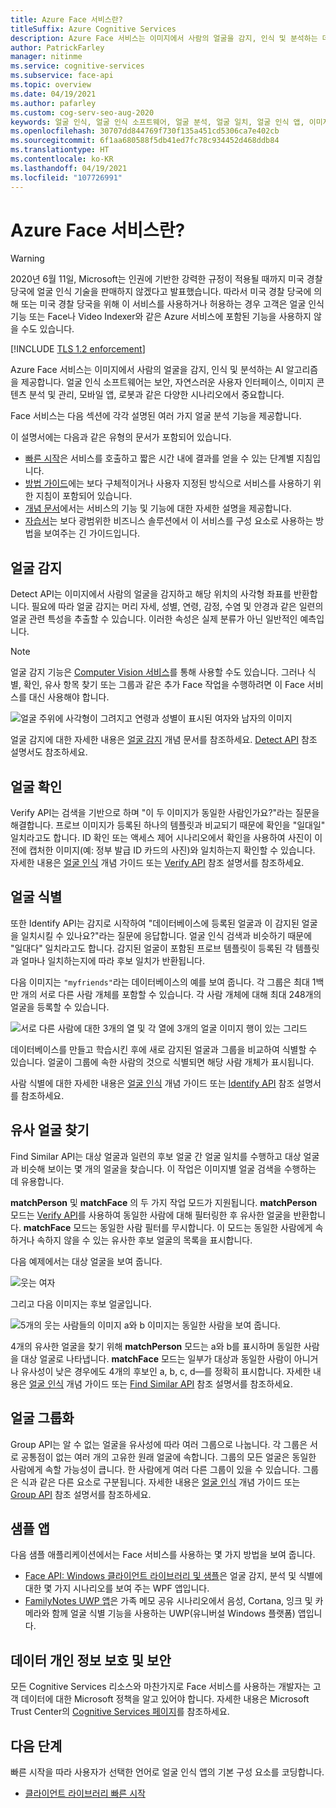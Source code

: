 ```yaml
---
title: Azure Face 서비스란?
titleSuffix: Azure Cognitive Services
description: Azure Face 서비스는 이미지에서 사람의 얼굴을 감지, 인식 및 분석하는 데 사용하는 AI 알고리즘을 제공합니다.
author: PatrickFarley
manager: nitinme
ms.service: cognitive-services
ms.subservice: face-api
ms.topic: overview
ms.date: 04/19/2021
ms.author: pafarley
ms.custom: cog-serv-seo-aug-2020
keywords: 얼굴 인식, 얼굴 인식 소프트웨어, 얼굴 분석, 얼굴 일치, 얼굴 인식 앱, 이미지별 얼굴 검색, 얼굴 인식 검색
ms.openlocfilehash: 30707dd844769f730f135a451cd5306ca7e402cb
ms.sourcegitcommit: 6f1aa680588f5db41ed7fc78c934452d468ddb84
ms.translationtype: HT
ms.contentlocale: ko-KR
ms.lasthandoff: 04/19/2021
ms.locfileid: "107726991"
---
```

# <a name="what-is-the-azure-face-service"></a>Azure Face 서비스란?

> [!WARNING]
> 2020년 6월 11일, Microsoft는 인권에 기반한 강력한 규정이 적용될 때까지 미국 경찰 당국에 얼굴 인식 기술을 판매하지 않겠다고 발표했습니다. 따라서 미국 경찰 당국에 의해 또는 미국 경찰 당국을 위해 이 서비스를 사용하거나 허용하는 경우 고객은 얼굴 인식 기능 또는 Face나 Video Indexer와 같은 Azure 서비스에 포함된 기능을 사용하지 않을 수도 있습니다.

[!INCLUDE [TLS 1.2 enforcement](../../../includes/cognitive-services-tls-announcement.md)]

Azure Face 서비스는 이미지에서 사람의 얼굴을 감지, 인식 및 분석하는 AI 알고리즘을 제공합니다. 얼굴 인식 소프트웨어는 보안, 자연스러운 사용자 인터페이스, 이미지 콘텐츠 분석 및 관리, 모바일 앱, 로봇과 같은 다양한 시나리오에서 중요합니다.

Face 서비스는 다음 섹션에 각각 설명된 여러 가지 얼굴 분석 기능을 제공합니다.

이 설명서에는 다음과 같은 유형의 문서가 포함되어 있습니다.
* [빠른 시작](./Quickstarts/client-libraries.md)은 서비스를 호출하고 짧은 시간 내에 결과를 얻을 수 있는 단계별 지침입니다. 
* [방법 가이드](./Face-API-How-to-Topics/HowtoDetectFacesinImage.md)에는 보다 구체적이거나 사용자 지정된 방식으로 서비스를 사용하기 위한 지침이 포함되어 있습니다.
* [개념 문서](./concepts/face-detection.md)에서는 서비스의 기능 및 기능에 대한 자세한 설명을 제공합니다.
* [자습서](./enrollment-overview.md)는 보다 광범위한 비즈니스 솔루션에서 이 서비스를 구성 요소로 사용하는 방법을 보여주는 긴 가이드입니다.

## <a name="face-detection"></a>얼굴 감지

Detect API는 이미지에서 사람의 얼굴을 감지하고 해당 위치의 사각형 좌표를 반환합니다. 필요에 따라 얼굴 감지는 머리 자세, 성별, 연령, 감정, 수염 및 안경과 같은 일련의 얼굴 관련 특성을 추출할 수 있습니다. 이러한 속성은 실제 분류가 아닌 일반적인 예측입니다. 

> [!NOTE]
> 얼굴 감지 기능은 [Computer Vision 서비스](../computer-vision/overview.md)를 통해 사용할 수도 있습니다. 그러나 식별, 확인, 유사 항목 찾기 또는 그룹과 같은 추가 Face 작업을 수행하려면 이 Face 서비스를 대신 사용해야 합니다.

![얼굴 주위에 사각형이 그려지고 연령과 성별이 표시된 여자와 남자의 이미지](./Images/Face.detection.jpg)

얼굴 감지에 대한 자세한 내용은 [얼굴 감지](concepts/face-detection.md) 개념 문서를 참조하세요. [Detect API](https://westus.dev.cognitive.microsoft.com/docs/services/563879b61984550e40cbbe8d/operations/563879b61984550f30395236) 참조 설명서도 참조하세요.

## <a name="face-verification"></a>얼굴 확인

Verify API는 검색을 기반으로 하며 "이 두 이미지가 동일한 사람인가요?"라는 질문을 해결합니다. 프로브 이미지가 등록된 하나의 템플릿과 비교되기 때문에 확인을 "일대일" 일치라고도 합니다. ID 확인 또는 액세스 제어 시나리오에서 확인을 사용하여 사진이 이전에 캡처한 이미지(예: 정부 발급 ID 카드의 사진)와 일치하는지 확인할 수 있습니다. 자세한 내용은 [얼굴 인식](concepts/face-recognition.md) 개념 가이드 또는 [Verify API](https://westus.dev.cognitive.microsoft.com/docs/services/563879b61984550e40cbbe8d/operations/563879b61984550f3039523a) 참조 설명서를 참조하세요.

## <a name="face-identification"></a>얼굴 식별

또한 Identify API는 감지로 시작하여 "데이터베이스에 등록된 얼굴과 이 감지된 얼굴을 일치시킬 수 있나요?"라는 질문에 응답합니다. 얼굴 인식 검색과 비슷하기 때문에 "일대다" 일치라고도 합니다. 감지된 얼굴이 포함된 프로브 템플릿이 등록된 각 템플릿과 얼마나 일치하는지에 따라 후보 일치가 반환됩니다.

다음 이미지는 `"myfriends"`라는 데이터베이스의 예를 보여 줍니다. 각 그룹은 최대 1백만 개의 서로 다른 사람 개체를 포함할 수 있습니다. 각 사람 개체에 대해 최대 248개의 얼굴을 등록할 수 있습니다.

![서로 다른 사람에 대한 3개의 열 및 각 열에 3개의 얼굴 이미지 행이 있는 그리드](./Images/person.group.clare.jpg)

데이터베이스를 만들고 학습시킨 후에 새로 감지된 얼굴과 그룹을 비교하여 식별할 수 있습니다. 얼굴이 그룹에 속한 사람의 것으로 식별되면 해당 사람 개체가 표시됩니다.

사람 식별에 대한 자세한 내용은 [얼굴 인식](concepts/face-recognition.md) 개념 가이드 또는 [Identify API](https://westus.dev.cognitive.microsoft.com/docs/services/563879b61984550e40cbbe8d/operations/563879b61984550f30395239) 참조 설명서를 참조하세요.

## <a name="find-similar-faces"></a>유사 얼굴 찾기

Find Similar API는 대상 얼굴과 일련의 후보 얼굴 간 얼굴 일치를 수행하고 대상 얼굴과 비슷해 보이는 몇 개의 얼굴을 찾습니다. 이 작업은 이미지별 얼굴 검색을 수행하는 데 유용합니다. 

**matchPerson** 및 **matchFace** 의 두 가지 작업 모드가 지원됩니다. **matchPerson** 모드는 [Verify API](https://westus.dev.cognitive.microsoft.com/docs/services/563879b61984550e40cbbe8d/operations/563879b61984550f3039523a)를 사용하여 동일한 사람에 대해 필터링한 후 유사한 얼굴을 반환합니다. **matchFace** 모드는 동일한 사람 필터를 무시합니다. 이 모드는 동일한 사람에게 속하거나 속하지 않을 수 있는 유사한 후보 얼굴의 목록을 표시합니다.

다음 예제에서는 대상 얼굴을 보여 줍니다.

![웃는 여자](./Images/FaceFindSimilar.QueryFace.jpg)

그리고 다음 이미지는 후보 얼굴입니다.

![5개의 웃는 사람들의 이미지 a와 b 이미지는 동일한 사람을 보여 줍니다.](./Images/FaceFindSimilar.Candidates.jpg)

4개의 유사한 얼굴을 찾기 위해 **matchPerson** 모드는 a와 b를 표시하며 동일한 사람을 대상 얼굴로 나타냅니다. **matchFace** 모드는 일부가 대상과 동일한 사람이 아니거나 유사성이 낮은 경우에도 4개의 후보인 a, b, c, d&mdash;를 정확히 표시합니다. 자세한 내용은 [얼굴 인식](concepts/face-recognition.md) 개념 가이드 또는 [Find Similar API](https://westus.dev.cognitive.microsoft.com/docs/services/563879b61984550e40cbbe8d/operations/563879b61984550f30395237) 참조 설명서를 참조하세요.

## <a name="face-grouping"></a>얼굴 그룹화

Group API는 알 수 없는 얼굴을 유사성에 따라 여러 그룹으로 나눕니다. 각 그룹은 서로 공통점이 없는 여러 개의 고유한 원래 얼굴에 속합니다. 그룹의 모든 얼굴은 동일한 사람에게 속할 가능성이 큽니다. 한 사람에게 여러 다른 그룹이 있을 수 있습니다. 그룹은 식과 같은 다른 요소로 구분됩니다. 자세한 내용은 [얼굴 인식](concepts/face-recognition.md) 개념 가이드 또는 [Group API](https://westus.dev.cognitive.microsoft.com/docs/services/563879b61984550e40cbbe8d/operations/563879b61984550f30395238) 참조 설명서를 참조하세요.


## <a name="sample-apps"></a>샘플 앱

다음 샘플 애플리케이션에서는 Face 서비스를 사용하는 몇 가지 방법을 보여 줍니다.

- [Face API: Windows 클라이언트 라이브러리 및 샘플](https://github.com/Microsoft/Cognitive-Face-Windows)은 얼굴 감지, 분석 및 식별에 대한 몇 가지 시나리오를 보여 주는 WPF 앱입니다.
- [FamilyNotes UWP 앱](https://github.com/Microsoft/Windows-appsample-familynotes)은 가족 메모 공유 시나리오에서 음성, Cortana, 잉크 및 카메라와 함께 얼굴 식별 기능을 사용하는 UWP(유니버설 Windows 플랫폼) 앱입니다.

## <a name="data-privacy-and-security"></a>데이터 개인 정보 보호 및 보안

모든 Cognitive Services 리소스와 마찬가지로 Face 서비스를 사용하는 개발자는 고객 데이터에 대한 Microsoft 정책을 알고 있어야 합니다. 자세한 내용은 Microsoft Trust Center의 [Cognitive Services 페이지](https://www.microsoft.com/trustcenter/cloudservices/cognitiveservices)를 참조하세요.

## <a name="next-steps"></a>다음 단계

빠른 시작을 따라 사용자가 선택한 언어로 얼굴 인식 앱의 기본 구성 요소를 코딩합니다.

- [클라이언트 라이브러리 빠른 시작](quickstarts/client-libraries.md)
